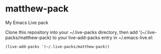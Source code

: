 # matthew-pack
My Emacs Live pack

Clone this repository into your ~/.live-packs directory, then add '(~/.live-packs/matthew-pack) to your live-add-packs entry in ~/.emacs-live.el:

    (live-add-packs '(~/.live-packs/matthew-pack))
